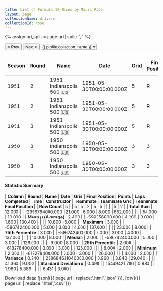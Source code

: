 ```yaml
---
title: List of Formula 1® Races by Mauri Rose
layout: page
collectionName: drivers
collectionId: rose
---
```


{% assign url_split = page.url | split: "/" %}
<div id="collection-navigation">
<button onclick="selector.options[selector.selectedIndex-1].value && (window.location = selector.options[selector.selectedIndex-1].value);">&lt; Prev</button>
<button onclick="selector.options[selector.selectedIndex+1].value && (window.location = selector.options[selector.selectedIndex+1].value);">Next &gt;</button>
<select id="selector" onchange="this.options[this.selectedIndex].value && (window.location = this.options[this.selectedIndex].value);">
  {% for collectionId in site.data[page.collectionName].refs %}
    {% if collectionId == page.collectionId %}
      {% assign selected = "selected" %}
    {% else %}
      {% assign selected = "" %}
    {% endif %}
    {% assign profile = site.data[page.collectionName][collectionId].profile %}
    <option value="/f1/{{ page.collectionName }}/{{ collectionId }}/{{ url_split[4] }}" {{ selected }}>{{ profile.collection_name }}</option>
  {% endfor %}
</select>
</div>

| Season | Round | Name | Date | Grid | Final Position | Points | Laps Completed | Time | Constructor | Teammate | Teammate Grid | Teammate Final Position |
|--|--|--|--|--|--|--|--|--|--|--|--|--|
| 1951 | 2 | 1951 Indianapolis 500 🇺🇸 | 1951-05-30T00:00:00.000Z | 5 | R | 0.0 | 126 |   | Deidt 🇺🇸 | [Duane Carter 🇺🇸](/f1/drivers/darter) | 4 | 8 |
| 1951 | 2 | 1951 Indianapolis 500 🇺🇸 | 1951-05-30T00:00:00.000Z | 5 | R | 0.0 | 126 |   | Deidt 🇺🇸 | [Tony Bettenhausen 🇺🇸](/f1/drivers/bettenhausen) | 9 | R |
| 1951 | 2 | 1951 Indianapolis 500 🇺🇸 | 1951-05-30T00:00:00.000Z | 5 | R | 0.0 | 126 |   | Deidt 🇺🇸 | [Mack Hellings 🇺🇸](/f1/drivers/hellings) | 23 | R |
| 1950 | 3 | 1950 Indianapolis 500 🇺🇸 | 1950-05-30T00:00:00.000Z | 3 | 3 | 4.0 | 137 |   | Deidt 🇺🇸 | [Bill Holland 🇺🇸](/f1/drivers/holland) | 10 | 2 |
| 1950 | 3 | 1950 Indianapolis 500 🇺🇸 | 1950-05-30T00:00:00.000Z | 3 | 3 | 4.0 | 137 |   | Deidt 🇺🇸 | [Tony Bettenhausen 🇺🇸](/f1/drivers/bettenhausen) | 8 | R |

#### Statistic Summary

| **Column** | **Round** | **Name** | **Date** | **Grid** | **Final Position** | **Points** | **Laps Completed** | **Time** | **Constructor** | **Teammate** | **Teammate Grid** | **Teammate Final Position** |
| **Row Count** | 5 |  | 5 | 5 | 2 | 5 | 5 |  |  |  | 5 | 2 |
| **Total Sum** | 12.000 |  | -2996784000.000 | 21.000 | 6.000 | 8.000 | 652.000 |  |  |  | 54.000 | 10.000 |
| **Mean μ (Average)** | 2.400 |  | -599356800.000 | 4.200 | 3.000 | 1.600 | 130.400 |  |  |  | 10.800 | 5.000 |
| **Maximum** | 3.000 |  | -586742400.000 | 5.000 | 3.000 | 4.000 | 137.000 |  |  |  | 23.000 | 8.000 |
| **75th Percentile** | 3.000 |  | -586742400.000 | 5.000 | 3.000 | 4.000 | 137.000 |  |  |  | 10.000 | 8.000 |
| **Median** | 2.000 |  | -586742400.000 | 5.000 | 3.000 |  | 126.000 |  |  |  | 9.000 | 8.000 |
| **25th Percentile** | 2.000 |  | -618278400.000 | 3.000 | 3.000 |  | 126.000 |  |  |  | 8.000 | 2.000 |
| **Minimum** | 2.000 |  | -618278400.000 | 3.000 | 3.000 |  | 126.000 |  |  |  | 4.000 | 2.000 |
| **Variance** | 0.240 |  | 238684631040000.000 | 0.960 |  | 3.840 | 29.040 |  |  |  | 41.360 | 9.000 |
| **Standard Deviation σ** | 0.490 |  | 15449421.706 | 0.980 |  | 1.960 | 5.389 |  |  |  | 6.431 | 3.000 |

Download data: [json]({{ page.url | replace:'.html','.json' }}), [csv]({{ page.url | replace:'.html','.csv' }})
